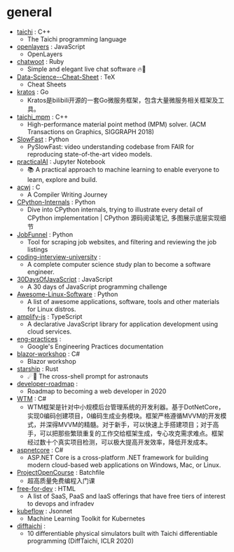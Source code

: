 # general
- [taichi](https://github.com/yuanming-hu/taichi) : C++
  - The Taichi programming language
- [openlayers](https://github.com/openlayers/openlayers) : JavaScript
  - OpenLayers
- [chatwoot](https://github.com/chatwoot/chatwoot) : Ruby
  - Simple and elegant live chat software 🔥💬
- [Data-Science--Cheat-Sheet](https://github.com/abhat222/Data-Science--Cheat-Sheet) : TeX
  - Cheat Sheets
- [kratos](https://github.com/bilibili/kratos) : Go
  - Kratos是bilibili开源的一套Go微服务框架，包含大量微服务相关框架及工具。
- [taichi_mpm](https://github.com/yuanming-hu/taichi_mpm) : C++
  - High-performance material point method (MPM) solver. (ACM Transactions on Graphics, SIGGRAPH 2018)
- [SlowFast](https://github.com/facebookresearch/SlowFast) : Python
  - PySlowFast: video understanding codebase from FAIR for reproducing state-of-the-art video models.
- [practicalAI](https://github.com/practicalAI/practicalAI) : Jupyter Notebook
  - 📚 A practical approach to machine learning to enable everyone to learn, explore and build.
- [acwj](https://github.com/DoctorWkt/acwj) : C
  - A Compiler Writing Journey
- [CPython-Internals](https://github.com/zpoint/CPython-Internals) : Python
  - Dive into CPython internals, trying to illustrate every detail of CPython implementation | CPython 源码阅读笔记, 多图展示底层实现细节
- [JobFunnel](https://github.com/PaulMcInnis/JobFunnel) : Python
  - Tool for scraping job websites, and filtering and reviewing the job listings
- [coding-interview-university](https://github.com/jwasham/coding-interview-university) : 
  - A complete computer science study plan to become a software engineer.
- [30DaysOfJavaScript](https://github.com/Asabeneh/30DaysOfJavaScript) : JavaScript
  - A 30 days of JavaScript programming challenge
- [Awesome-Linux-Software](https://github.com/luong-komorebi/Awesome-Linux-Software) : Python
  - A list of awesome applications, software, tools and other materials for Linux distros.
- [amplify-js](https://github.com/aws-amplify/amplify-js) : TypeScript
  - A declarative JavaScript library for application development using cloud services.
- [eng-practices](https://github.com/google/eng-practices) : 
  - Google's Engineering Practices documentation
- [blazor-workshop](https://github.com/dotnet-presentations/blazor-workshop) : C#
  - Blazor workshop
- [starship](https://github.com/starship/starship) : Rust
  - ☄🌌️ The cross-shell prompt for astronauts
- [developer-roadmap](https://github.com/kamranahmedse/developer-roadmap) : 
  - Roadmap to becoming a web developer in 2020
- [WTM](https://github.com/dotnetcore/WTM) : C#
  - WTM框架是针对中小规模后台管理系统的开发利器。基于DotNetCore，实现0编码创建项目，0编码生成业务模块。框架严格遵循MVVM的开发模式，并深得MVVM的精髓。对于新手，可以快速上手搭建项目；对于高手，可以把那些繁琐重复的工作交给框架生成，专心攻克需求难点。框架经过数十个真实项目检测，可以极大提高开发效率，降低开发成本。
- [aspnetcore](https://github.com/dotnet/aspnetcore) : C#
  - ASP.NET Core is a cross-platform .NET framework for building modern cloud-based web applications on Windows, Mac, or Linux.
- [ProjectOpenCourse](https://github.com/kuaibiancheng/ProjectOpenCourse) : Batchfile
  - 超高质量免费编程入门课
- [free-for-dev](https://github.com/ripienaar/free-for-dev) : HTML
  - A list of SaaS, PaaS and IaaS offerings that have free tiers of interest to devops and infradev
- [kubeflow](https://github.com/kubeflow/kubeflow) : Jsonnet
  - Machine Learning Toolkit for Kubernetes
- [difftaichi](https://github.com/yuanming-hu/difftaichi) : 
  - 10 differentiable physical simulators built with Taichi differentiable programming (DiffTaichi, ICLR 2020)
